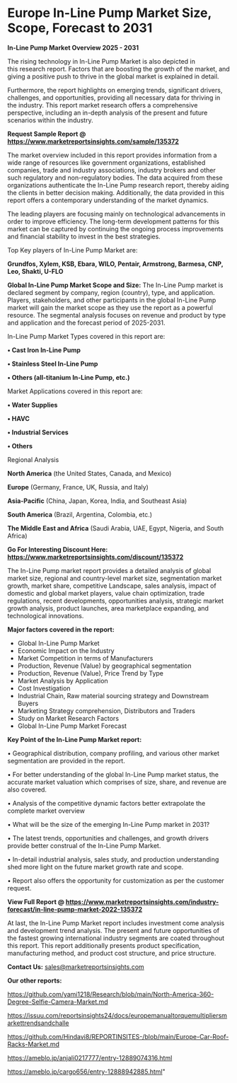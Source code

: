  # Europe In-Line Pump Market Size, Scope, Forecast to 2031

<Strong> In-Line Pump Market Overview 2025 - 2031</strong>

The rising technology in In-Line Pump Market is also depicted in this research report. Factors that are boosting the growth of the market, and giving a positive push to thrive in the global market is explained in detail.

Furthermore, the report highlights on emerging trends, significant drivers, challenges, and opportunities, providing all necessary data for thriving in the industry. This report market research offers a comprehensive perspective, including an in-depth analysis of the present and future scenarios within the industry.

<strong>Request Sample Report @ <a href=https://www.marketreportsinsights.com/sample/135372>https://www.marketreportsinsights.com/sample/135372</a></strong>

The market overview included in this report provides information from a wide range of resources like government organizations, established companies, trade and industry associations, industry brokers and other such regulatory and non-regulatory bodies. The data acquired from these organizations authenticate the In-Line Pump research report, thereby aiding the clients in better decision making. Additionally, the data provided in this report offers a contemporary understanding of the market dynamics.

The leading players are focusing mainly on technological advancements in order to improve efficiency. The long-term development patterns for this market can be captured by continuing the ongoing process improvements and financial stability to invest in the best strategies.

Top Key players of In-Line Pump Market are:

<strong>Grundfos, Xylem, KSB, Ebara, WILO, Pentair, Armstrong, Barmesa, CNP, Leo, Shakti, U-FLO</strong>

<strong><b>Global In-Line Pump Market Scope and Size:</b></strong>
The In-Line Pump market is declared segment by company, region (country), type, and application. Players, stakeholders, and other participants in the global In-Line Pump market will gain the market scope as they use the report as a powerful resource. The segmental analysis focuses on revenue and product by type and application and the forecast period of 2025-2031.

In-Line Pump Market Types covered in this report are:

<strong>• Cast Iron In-Line Pump

• Stainless Steel In-Line Pump

• Others (all-titanium In-Line Pump, etc.)</strong>

Market Applications covered in this report are:

<strong>• Water Supplies

• HAVC

• Industrial Services

• Others</strong> 

Regional Analysis

<strong>North America</strong> (the United States, Canada, and Mexico)

<strong>Europe</strong> (Germany, France, UK, Russia, and Italy)

<strong>Asia-Pacific</strong> (China, Japan, Korea, India, and Southeast Asia)

<strong>South America</strong> (Brazil, Argentina, Colombia, etc.)

<strong>The Middle East and Africa</strong> (Saudi Arabia, UAE, Egypt, Nigeria, and South Africa)

<strong>Go For Interesting Discount Here: <a href=https://www.marketreportsinsights.com/discount/135372>https://www.marketreportsinsights.com/discount/135372</a></strong>

The In-Line Pump market report provides a detailed analysis of global market size, regional and country-level market size, segmentation market growth, market share, competitive Landscape, sales analysis, impact of domestic and global market players, value chain optimization, trade regulations, recent developments, opportunities analysis, strategic market growth analysis, product launches, area marketplace expanding, and technological innovations.

<strong><b>Major factors covered in the report:</b></strong>
<ul>
  <li>Global In-Line Pump Market </li>
  <li>Economic Impact on the Industry</li>
  <li>Market Competition in terms of Manufacturers</li>
  <li>Production, Revenue (Value) by geographical segmentation</li>
  <li>Production, Revenue (Value), Price Trend by Type</li>
  <li>Market Analysis by Application</li>
  <li>Cost Investigation</li>
  <li>Industrial Chain, Raw material sourcing strategy and Downstream Buyers</li>
  <li>Marketing Strategy comprehension, Distributors and Traders</li>
  <li>Study on Market Research Factors</li>
  <li>Global In-Line Pump Market Forecast</li>
</ul>

<strong><b>Key Point of the In-Line Pump Market report:</b></strong>

• Geographical distribution, company profiling, and various other market segmentation are provided in the report.

• For better understanding of the global In-Line Pump market status, the accurate market valuation which comprises of size, share, and revenue are also covered.

• Analysis of the competitive dynamic factors better extrapolate the complete market overview

• What will be the size of the emerging In-Line Pump market in 2031?

• The latest trends, opportunities and challenges, and growth drivers provide better construal of the In-Line Pump Market.

• In-detail industrial analysis, sales study, and production understanding shed more light on the future market growth rate and scope.

• Report also offers the opportunity for customization as per the customer request.

<strong><b>View Full Report @ <a href=https://www.marketreportsinsights.com/industry-forecast/in-line-pump-market-2022-135372>https://www.marketreportsinsights.com/industry-forecast/in-line-pump-market-2022-135372</a></b></strong>


At last, the In-Line Pump Market report includes investment come analysis and development trend analysis. The present and future opportunities of the fastest growing international industry segments are coated throughout this report. This report additionally presents product specification, manufacturing method, and product cost structure, and price structure.

<strong>Contact Us:</strong>
sales@marketreportsinsights.com

<strong>Our other reports:</strong>

<a href=https://github.com/yami1218/Research/blob/main/North-America-360-Degree-Selfie-Camera-Market.md>https://github.com/yami1218/Research/blob/main/North-America-360-Degree-Selfie-Camera-Market.md</a>

<a href=https://issuu.com/reportsinsights24/docs/europemanualtorquemultipliersmarkettrendsandchalle>https://issuu.com/reportsinsights24/docs/europemanualtorquemultipliersmarkettrendsandchalle</a>

<a href=https://github.com/Hindavi8/REPORTINSITES-/blob/main/Europe-Car-Roof-Racks-Market.md>https://github.com/Hindavi8/REPORTINSITES-/blob/main/Europe-Car-Roof-Racks-Market.md</a>

<a href=https://ameblo.jp/anjali0217777/entry-12889074316.html>https://ameblo.jp/anjali0217777/entry-12889074316.html</a>

<a href=https://ameblo.jp/cargo656/entry-12888942885.html>https://ameblo.jp/cargo656/entry-12888942885.html</a>"
